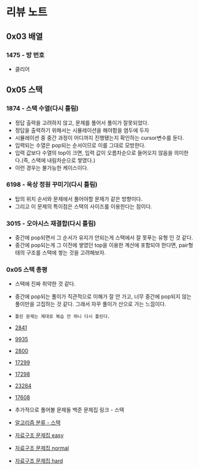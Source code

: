 # 리뷰 노트

## 0x03 배열

### 1475 - 방 번호

+ 클리어

## 0x05 스택

### 1874 - 스택 수열(다시 틀림)

+ 정답 출력을 고려하지 않고, 문제를 풀어서 풀이가 잘못되었다.
+ 정답을 출력하기 위해서는 시뮬레이션을 해야함을 염두에 두자
+ 시뮬레이션 중 중간 과정이 어디까지 진행됐는지 확인하는 cursor변수를 둔다.
+ 입력되는 수열은 pop되는 순서이므로 이를 그대로 모방한다.
+ 입력 값보다 수열의 top이 크면, 입력 값이 오름차순으로 들어오지 않음을 의미한다.(즉, 스택에 내림차순으로 쌓였다.)
+ 이런 경우는 불가능한 케이스이다.

### 6198 - 옥상 정원 꾸미기(다시 틀림)

+ 탑의 위치 순서와 문제에서 풀어야할 문제가 같은 방향이다.
+ 그리고 이 문제의 특이점은 스택의 사이즈를 이용한다는 점이다.

### 3015 - 오아시스 재결합(다시 틀림)

+ 중간에 pop되면서 그 순서가 유지가 안되는게 스택에서 잘 못푸는 유형 인 것 같다.
+ 중간에 pop되는게 그 이전에 쌓였던 top을 이용한 계산에 포함되야 한다면, pair형태의 구조를 스택에 쌓는 것을 고려해보자.

### 0x05 스택 총평

+ 스택에 진짜 취약한 것 같다.
+ 중간에 pop되는 풀이가 직관적으로 이해가 잘 안 가고, 너무 중간에 pop되지 않는 풀이만을 고집하는 것 같다. 그래서 자꾸 풀이가 산으로 가는 느낌이다.
+ `틀린 문제는 제대로 복습 안 하니 다시 틀린다.`
+ [2841](https://www.acmicpc.net/problem/2841)
+ [9935](https://www.acmicpc.net/problem/9935)
+ [2800](https://www.acmicpc.net/problem/2800)
+ [17299](https://www.acmicpc.net/problem/17299)
+ [17298](https://www.acmicpc.net/problem/17298)
+ [23284](https://www.acmicpc.net/problem/23284)
+ [17608](https://www.acmicpc.net/problem/17608)

+ 추가적으로 풀어볼 문제들 백준 문제집 링크 - 스택

+ [알고리즘 분류 - 스택](https://www.acmicpc.net/problemset?sort=ac_desc&algo=71&algo_if=and&page=1)
+ [자료구조 문제집 easy](https://www.acmicpc.net/workbook/view/7750)
+ [자료구조 문제집 normal](https://www.acmicpc.net/workbook/view/7751)
+ [자료구조 문제집 hard](https://www.acmicpc.net/workbook/view/7752)